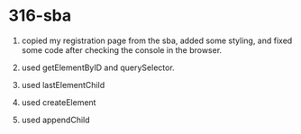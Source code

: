 # 316-sba

1. copied my registration page from the sba, added some styling, and fixed some code after checking the console in the browser.

2. used getElementByID and querySelector.

3. used lastElementChild

4. used createElement

5. used appendChild
